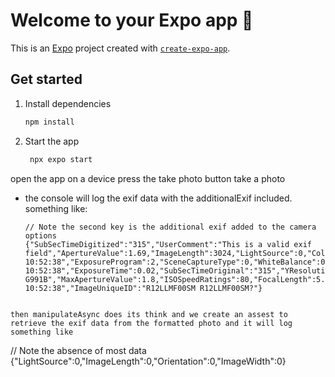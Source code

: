 # Welcome to your Expo app 👋

This is an [Expo](https://expo.dev) project created with [`create-expo-app`](https://www.npmjs.com/package/create-expo-app).

## Get started

1. Install dependencies

   ```bash
   npm install
   ```

2. Start the app

   ```bash
    npx expo start
   ```

open the app on a device
press the take photo button
take a photo
 - the console will log the exif data with the additionalExif included. something like:
   ```
   // Note the second key is the additional exif added to the camera options
   {"SubSecTimeDigitized":"315","UserComment":"This is a valid exif field","ApertureValue":1.69,"ImageLength":3024,"LightSource":0,"ColorSpace":1,"Flash":2,"YCbCrPositioning":1,"Orientation":6,"ResolutionUnit":2,"FocalLengthIn35mmFilm":26,"SubSecTime":"315","MeteringMode":2,"DateTimeDigitized":"2024:05:16 10:52:38","ExposureProgram":2,"SceneCaptureType":0,"WhiteBalance":0,"ComponentsConfiguration":"???","Make":"samsung","DateTimeOriginal":"2024:05:16 10:52:38","ExposureTime":0.02,"SubSecTimeOriginal":"315","YResolution":72,"ImageWidth":4032,"ExifVersion":"0220","FNumber":1.8,"Model":"SM-G991B","MaxApertureValue":1.8,"ISOSpeedRatings":80,"FocalLength":5.4,"XResolution":72,"Software":"G991BXXSAFXCL","DateTime":"2024:05:16 10:52:38","ImageUniqueID":"R12LLMF00SM R12LLMF00SM?"}
```

then manipulateAsync does its think and we create an assest to retrieve the exif data from the formatted photo and it will log something like
```
// Note the absence of most data
{"LightSource":0,"ImageLength":0,"Orientation":0,"ImageWidth":0}
```
